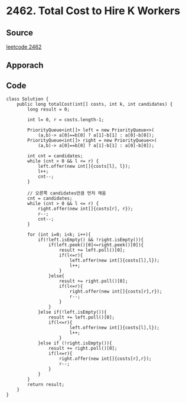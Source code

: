 # 2462. Total Cost to Hire K Workers

## Source
[leetcode 2462](https://leetcode.com/problems/total-cost-to-hire-k-workers/?envType=study-plan-v2&envId=leetcode-75)


## Apporach



## Code
    class Solution {
        public long totalCost(int[] costs, int k, int candidates) {
            long result = 0;

            int l= 0, r = costs.length-1;

            PriorityQueue<int[]> left = new PriorityQueue<>(
                (a,b)-> a[0]==b[0] ? a[1]-b[1] : a[0]-b[0]);
            PriorityQueue<int[]> right = new PriorityQueue<>(
                (a,b)-> a[0]==b[0] ? a[1]-b[1] : a[0]-b[0]);
            
            int cnt = candidates;
            while (cnt > 0 && l <= r) {
                left.offer(new int[]{costs[l], l});
                l++;
                cnt--;
            }

            // 오른쪽 candidates만큼 먼저 채움
            cnt = candidates;
            while (cnt > 0 && l <= r) {
                right.offer(new int[]{costs[r], r});
                r--;
                cnt--;
            }

            for (int i=0; i<k; i++){
                if(!left.isEmpty() && !right.isEmpty()){
                    if(left.peek()[0]<=right.peek()[0]){
                        result += left.poll()[0];
                        if(l<=r){
                            left.offer(new int[]{costs[l],l});
                            l++;
                        }
                    }else{
                        result += right.poll()[0];
                        if(l<=r){
                            right.offer(new int[]{costs[r],r});
                            r--;
                        }
                    }
                }else if(!left.isEmpty()){
                    result += left.poll()[0];
                    if(l<=r){
                            left.offer(new int[]{costs[l],l});
                            l++;
                        }
                }else if (!right.isEmpty()){
                    result += right.poll()[0];
                    if(l<=r){
                        right.offer(new int[]{costs[r],r});
                        r--;
                    }
                }
            }
            return result;
        }
    }